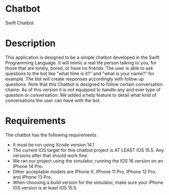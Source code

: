 # Chatbot
Swift Chatbot

# Description
This application is designed to be a simple chatbot developed in the Swift Programming Language.
It will mimic a real life person talking to you, for those that are lonely, bored, or have no friends.
The user is able to ask questions to the bot like "what time is it?" and "what is your name?" for example.
The bot will create responses accordingly with follow up questions. Note that this Chatbot is designed to
follow certain conversation chains. As of this version it is not equipped to handle any and ever type of
question or conversation. We added a help feature to detail what kind of conversations the user can have
with the bot.

# Requirements
The chatbot has the following requirements
* It must be run using Xcode version 14.1
* The current IOS target for this chatbot project is AT LEAST IOS 15.5. Any versions after that should work fine.
* We ran our project using the simulator, running the IOS 16 version on an IPhone 14 Pro.
* Other acceptable models are IPhone X, IPhone 11 Pro, IPhone 12 Pro, and IPhone 13 Pro.
* When choosing a build version for the simulator, make sure your iPhone IOS version is at least IOS 15.5.
